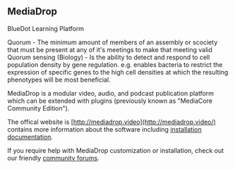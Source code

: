 MediaDrop
----------
BlueDot Learning Platform

Quorum - The minimum amount of members of an assembly or scociety that must be present at any of it's meetings to make that meeting valid
Quorum sensing (Biology) - Is the ability to detect and respond to cell population density by gene regulation.
e.g. enables bacteria to restrict the expression of specific genes to the high cell densities at which the resulting phenotypes will be most beneficial.

MediaDrop is a modular video, audio, and podcast publication platform which can
be extended with plugins (previously known as "MediaCore Community Edition").

The offical website is [http://mediadrop.video](http://mediadrop.video/) contains
more information about the software including
[installation documentation](http://mediadrop.video/docs/install/).

If you require help with MediaDrop customization or installation, check out our
friendly [community forums](http://mediadrop.video/community).


